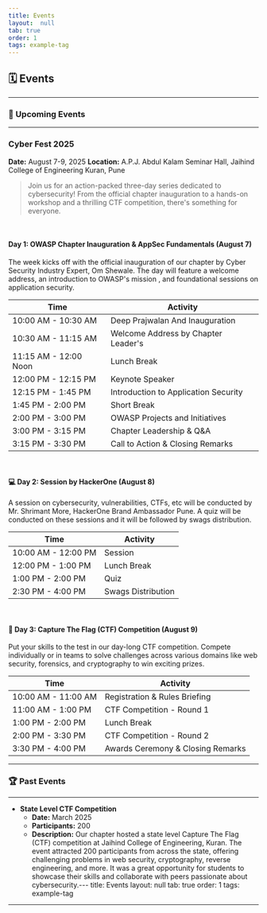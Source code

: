 ```yaml
---
title: Events
layout:  null
tab: true
order: 1
tags: example-tag
---
```


## 🗓️ Events

---

### 🚀 Upcoming Events

---

### **Cyber Fest 2025**
**Date:** August 7-9, 2025
**Location:** A.P.J. Abdul Kalam Seminar Hall, Jaihind College of Engineering Kuran, Pune

> Join us for an action-packed three-day series dedicated to cybersecurity! From the official chapter inauguration to a hands-on workshop and a thrilling CTF competition, there's something for everyone.

<br>

#### **Day 1: OWASP Chapter Inauguration & AppSec Fundamentals (August 7)**
The week kicks off with the official inauguration of our chapter by Cyber Security Industry Expert, Om Shewale. The day will feature a welcome address, an introduction to OWASP's mission , and foundational sessions on application security.

| Time                  | Activity                                      |
| --------------------- | --------------------------------------------- |
| 10:00 AM - 10:30 AM   | Deep Prajwalan And Inauguration               |
| 10:30 AM - 11:15 AM   | Welcome Address by Chapter Leader's           |
| 11:15 AM - 12:00 Noon | Lunch Break                                   |
| 12:00 PM - 12:15 PM   | Keynote Speaker                               |
| 12:15 PM - 1:45 PM    | Introduction to Application Security          |
| 1:45 PM - 2:00 PM     | Short Break                                   |
| 2:00 PM - 3:00 PM     | OWASP Projects and Initiatives                |
| 3:00 PM - 3:15 PM     | Chapter Leadership & Q&A                      |
| 3:15 PM - 3:30 PM     | Call to Action & Closing Remarks              |

<br>

#### **💻 Day 2: Session by HackerOne (August 8)**
A session on cybersecurity, vulnerabilities, CTFs, etc will be conducted by Mr. Shrimant More, HackerOne Brand Ambassador Pune. A quiz will be conducted on these sessions and it will be followed by swags distribution.

| Time                | Activity                           |
| ------------------- | ---------------------------------- |
| 10:00 AM - 12:00 PM | Session                            |
| 12:00 PM - 1:00 PM  | Lunch Break                        |
| 1:00 PM -  2:00 PM  | Quiz                               |
| 2:30 PM -  4:00 PM  | Swags Distribution                 |

<br>

#### **🚩 Day 3: Capture The Flag (CTF) Competition (August 9)**
Put your skills to the test in our day-long CTF competition. Compete individually or in teams to solve challenges across various domains like web security, forensics, and cryptography to win exciting prizes.

| Time                | Activity                           |
| ------------------- | ---------------------------------- |
| 10:00 AM - 11:00 AM | Registration & Rules Briefing      |
| 11:00 AM - 1:00 PM  | CTF Competition - Round 1          |
| 1:00 PM - 2:00 PM   | Lunch Break                        |
| 2:00 PM - 3:30 PM   | CTF Competition - Round 2          |
| 3:30 PM - 4:00 PM   | Awards Ceremony & Closing Remarks  |

---

### 🏆 Past Events

---

- **State Level CTF Competition**
  - **Date:** March 2025
  - **Participants:** 200
  - **Description:** Our chapter hosted a state level Capture The Flag (CTF) competition at Jaihind College of Engineering, Kuran. The event attracted 200 participants from across the state, offering challenging problems in web security, cryptography, reverse engineering, and more. It was a great opportunity for students to showcase their skills and collaborate with peers passionate about cybersecurity.---
title: Events
layout:  null
tab: true
order: 1
tags: example-tag
---

